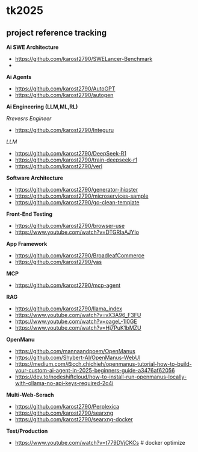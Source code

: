 # tk2025
## project reference tracking
**Ai SWE Architecture**
- https://github.com/karost2790/SWELancer-Benchmark
- 
**Ai Agents**
- https://github.com/karost2790/AutoGPT
- https://github.com/karost2790/autogen

**Ai Engineering (LLM,ML,RL)**

*Rrevesrs Engineer*
- https://github.com/karost2790/Integuru

*LLM*
- https://github.com/karost2790/DeepSeek-R1
- https://github.com/karost2790/train-deepseek-r1
- https://github.com/karost2790/verl


**Software Architecture**
- https://github.com/karost2790/generator-jhipster
- https://github.com/karost2790/microservices-sample
- https://github.com/karost2790/go-clean-template

**Front-End Testing**
- https://github.com/karost2790/browser-use
- https://www.youtube.com/watch?v=DTGRIaAJYIo

**App Framework**
- https://github.com/karost2790/BroadleafCommerce
- https://github.com/karost2790/yas

**MCP**
- https://github.com/karost2790/mcp-agent

**RAG**
- https://github.com/karost2790/llama_index
- https://www.youtube.com/watch?v=vX3A96_F3FU
- https://www.youtube.com/watch?v=oageL-1I0GE
- https://www.youtube.com/watch?v=Hj7PuK1bMZU

**OpenManu**
- https://github.com/mannaandpoem/OpenManus
- https://github.com/Shybert-AI/OpenManus-WebUI
- https://medium.com/@cch.chichieh/openmanus-tutorial-how-to-build-your-custom-ai-agent-in-2025-beginners-guide-a3476af62056
- https://dev.to/nodeshiftcloud/how-to-install-run-openmanus-locally-with-ollama-no-api-keys-required-2o4i

**Multi-Web-Serach**
- https://github.com/karost2790/Perplexica
- https://github.com/karost2790/searxng
- https://github.com/karost2790/searxng-docker

**Test/Production**
- https://www.youtube.com/watch?v=t779DVjCKCs # docker optimize
